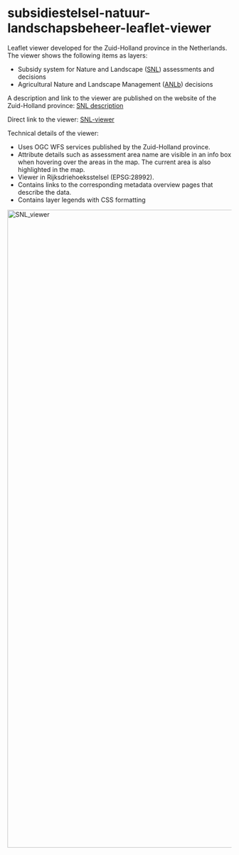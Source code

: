 # subsidiestelsel-natuur-landschapsbeheer-leaflet-viewer

Leaflet viewer developed for the Zuid-Holland province in the Netherlands. The viewer shows the following items as layers: 
- Subsidy system for Nature and Landscape ([SNL](https://www.bij12.nl/onderwerp/natuursubsidies/snl/)) assessments and decisions
- Agricultural Nature and Landscape Management ([ANLb](https://www.bij12.nl/onderwerp/natuursubsidies/snl/inhoud/regeling-en-verordening/agrarisch-natuurbeheer-anlb/)) decisions

A description and link to the viewer are published on the website of the Zuid-Holland province: [SNL description](https://www.zuid-holland.nl/online-regelen/subsidies/subsidies/snl-subsidiestelsel-natuur-landschapsbeheer/)

Direct link to the viewer: [SNL-viewer](https://geo.zuid-holland.nl/data/natuur/snlbeo/natuur_landschapsbeheer.html)

Technical details of the viewer:
- Uses OGC WFS services published by the Zuid-Holland province.
- Attribute details such as assessment area name are visible in an info box when hovering over the areas in the map. The current area is also highlighted in the map.
- Viewer in Rijksdriehoeksstelsel (EPSG:28992).
- Contains links to the corresponding metadata overview pages that describe the data.
- Contains layer legends with CSS formatting 

<img width="1436" alt="SNL_viewer" src="https://github.com/mbrunger/subsidiestelsel-natuur-landschapsbeheer-leaflet-viewer/assets/47392146/43ec8f01-c69f-4e06-ab2d-3f0935499534">

